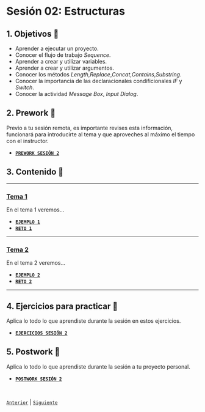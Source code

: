 # Sesión 02: Estructuras

<div>

## 1. Objetivos :dart:

- Aprender a ejecutar un proyecto.
- Conocer el flujo de trabajo *Sequence*.
- Aprender a crear y utilizar variables. 
- Aprender a crear y utilizar argumentos. 
- Conocer los métodos *Length*,*Replace*,*Concat*,*Contains*,*Substring*.
- Conocer la importancia de las declaracionales condificionales *IF* y *Switch*. 
- Conocer la actividad *Message Box*, *Input Dialog*. 

## 2. Prework :notebook_with_decorative_cover:

Previo a tu sesión remota, es importante revises esta información, funcionará para introducirte al tema y que aproveches al máximo el tiempo con el instructor.

- [**`PREWORK SESIÓN 2`**](https://github.com/bot-jcris/RPA-UiPath-Pepsico-2021/raw/main/Session-01/material/Prework_%20Sesi%C3%B3n%201_%20Primeros%20pasos.pdf)

## 3. Contenido :blue_book:

---

### <ins>Tema 1</ins>

En el tema 1 veremos...

- [**`EJEMPLO 1`**](Ejemplo-01/Readme.md)
- [**`RETO 1`**](Reto-01/Readme.md)

---

### <ins>Tema 2</ins>

En el tema 2 veremos...

- [**`EJEMPLO 2`**](Ejemplo-02/Readme.md)
- [**`RETO 2`**](Reto-02/Readme.md)

---

## 4. Ejercicios para practicar :hammer:

Aplica lo todo lo que aprendiste durante la sesión en estos ejercicios. 

- [**`EJERCICIOS SESIÓN 2`**](Ejercicios/Readme.md)

## 5. Postwork :memo:
Aplica lo todo lo que aprendiste durante la sesión a tu proyecto personal.

- [**`POSTWORK SESIÓN 2`**](Postwork/Readme.md)

<br>

[`Anterior`](../Session-01/README.md) | [`Siguiente`](../Session-03/README.md)

</div>